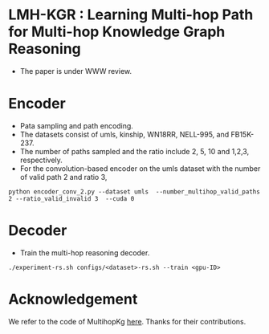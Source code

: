 # LMH-KGR : Learning Multi-hop Path for Multi-hop Knowledge Graph Reasoning
- The paper is under WWW review.
# Encoder 
- Pata sampling and path encoding.
- The datasets consist of umls, kinship, WN18RR, NELL-995, and FB15K-237.
- The number of paths sampled and the ratio include 2, 5, 10 and 1,2,3, respectively.
- For the convolution-based encoder on the umls dataset with the number of valid path 2 and ratio 3,
```
python encoder_conv_2.py --dataset umls  --number_multihop_valid_paths 2 --ratio_valid_invalid 3  --cuda 0
```
# Decoder 
- Train the multi-hop reasoning decoder.
```
./experiment-rs.sh configs/<dataset>-rs.sh --train <gpu-ID>
```
# Acknowledgement
We refer to the code of MultihopKg [here](https://github.com/salesforce/MultiHopKG). Thanks for their contributions.

